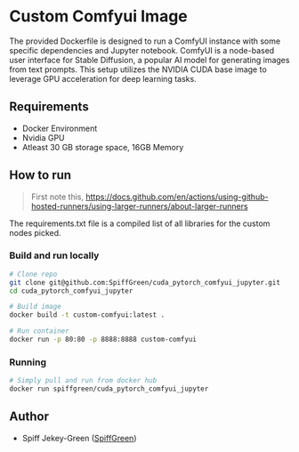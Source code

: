 # Custom Comfyui Image

The provided Dockerfile is designed to run a ComfyUI instance with some specific dependencies and Jupyter notebook. ComfyUI is a node-based user interface for Stable Diffusion, a popular AI model for generating images from text prompts. This setup utilizes the NVIDIA CUDA base image to leverage GPU acceleration for deep learning tasks.


## Requirements
- Docker Environment
- Nvidia GPU
- Atleast 30 GB storage space, 16GB Memory

## How to run

> First note this, https://docs.github.com/en/actions/using-github-hosted-runners/using-larger-runners/about-larger-runners

The requirements.txt file is a compiled list of all libraries for the custom nodes picked.

### Build and run locally
```bash
# Clone repo
git clone git@github.com:SpiffGreen/cuda_pytorch_comfyui_jupyter.git
cd cuda_pytorch_comfyui_jupyter

# Build image
docker build -t custom-comfyui:latest .

# Run container
docker run -p 80:80 -p 8888:8888 custom-comfyui
```

### Running
```bash
# Simply pull and run from docker hub
docker run spiffgreen/cuda_pytorch_comfyui_jupyter
```

## Author
- Spiff Jekey-Green ([SpiffGreen](https://github.com/spiffgreen))
